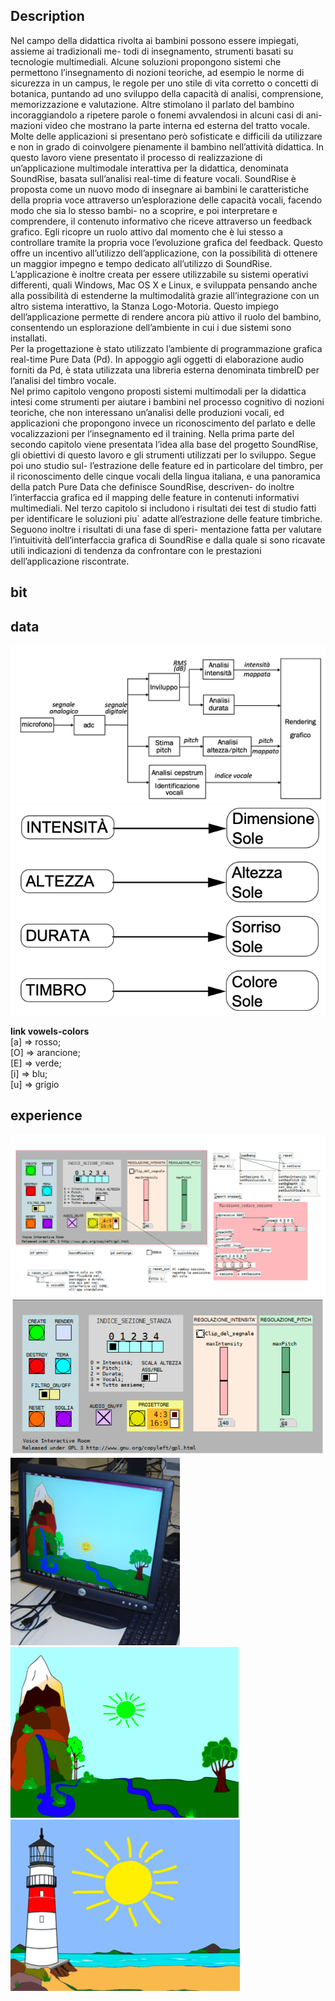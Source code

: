 ## Description
Nel campo della didattica rivolta ai bambini possono essere impiegati, assieme ai tradizionali me- todi di insegnamento, strumenti basati su tecnologie multimediali. Alcune soluzioni propongono sistemi che permettono l’insegnamento di nozioni teoriche, ad esempio le norme di sicurezza in un campus, le regole per uno stile di vita corretto o concetti di botanica, puntando ad uno sviluppo della capacità di analisi, comprensione, memorizzazione e valutazione. Altre stimolano il parlato del bambino incoraggiandolo a ripetere parole o fonemi avvalendosi in alcuni casi di ani- mazioni video che mostrano la parte interna ed esterna del tratto vocale. Molte delle applicazioni si presentano però sofisticate e difficili da utilizzare e non in grado di coinvolgere pienamente il bambino nell’attività didattica.
In questo lavoro viene presentato il processo di realizzazione di un’applicazione multimodale interattiva per la didattica, denominata SoundRise, basata sull’analisi real-time di feature vocali. SoundRise è proposta come un nuovo modo di insegnare ai bambini le caratteristiche della propria voce attraverso un’esplorazione delle capacità vocali, facendo modo che sia lo stesso bambi- no a scoprire, e poi interpretare e comprendere, il contenuto informativo che riceve attraverso un feedback grafico. Egli ricopre un ruolo attivo dal momento che è lui stesso a controllare tramite la propria voce l’evoluzione grafica del feedback. Questo offre un incentivo all’utilizzo dell’applicazione, con la possibilità di ottenere un maggior impegno e tempo dedicato all’utilizzo di SoundRise. L’applicazione è inoltre creata per essere utilizzabile su sistemi operativi differenti, quali Windows, Mac OS X e Linux, e sviluppata pensando anche alla possibilità di estenderne la multimodalità grazie all’integrazione con un altro sistema interattivo, la Stanza Logo-Motoria. Questo impiego dell’applicazione permette di rendere ancora più attivo il ruolo del bambino, consentendo un esplorazione dell’ambiente in cui i due sistemi sono installati.  
Per la progettazione è stato utilizzato l’ambiente di programmazione grafica real-time Pure Data (Pd). In appoggio agli oggetti di elaborazione audio forniti da Pd, è stata utilizzata una libreria esterna denominata timbreID per l’analisi del timbro vocale.  
Nel primo capitolo vengono proposti sistemi multimodali per la didattica intesi come strumenti per aiutare i bambini nel processo cognitivo di nozioni teoriche, che non interessano un’analisi delle produzioni vocali, ed applicazioni che propongono invece un riconoscimento del parlato e delle vocalizzazioni per l’insegnamento ed il training.
Nella prima parte del secondo capitolo viene presentata l’idea alla base del progetto SoundRise, gli obiettivi di questo lavoro e gli strumenti utilizzati per lo sviluppo. Segue poi uno studio sul- l’estrazione delle feature ed in particolare del timbro, per il riconoscimento delle cinque vocali della lingua italiana, e una panoramica della patch Pure Data che definisce SoundRise, descriven- do inoltre l’interfaccia grafica ed il mapping delle feature in contenuti informativi multimediali. Nel terzo capitolo si includono i risultati dei test di studio fatti per identificare le soluzioni piu` adatte all’estrazione delle feature timbriche. Seguono inoltre i risultati di una fase di speri- mentazione fatta per valutare l’intuitività dell’interfaccia grafica di SoundRise e dalla quale si sono ricavate utili indicazioni di tendenza da confrontare con le prestazioni dell’applicazione riscontrate.

## bit

## data
![Flowchart - Audio feature extraction](https://github.com/zGiada/soundrise-application/blob/main/2012_Giusto/data/flowchart-audiofeatureextraction.png)  
![Mapping - Audio features to graphical feedback](https://github.com/zGiada/soundrise-application/blob/main/2012_Giusto/data/mapping-audiofeature2graphic.png)  

__link vowels-colors__  
[a] ⇒ rosso;  
[O] ⇒ arancione;   
[E] ⇒ verde;  
[i] ⇒ blu;  
[u] ⇒ grigio  

## experience
![SoundRise PD patch](https://github.com/zGiada/soundrise-application/blob/main/2012_Giusto/experience/contenuto%20della%20patch%20Sounrise%20pd.png)  
![SoundRise Control Console](https://github.com/zGiada/soundrise-application/blob/main/2012_Giusto/experience/console%20di%20controllo%20di%20SounRise.png)  
![A PC running soundrise](https://github.com/zGiada/soundrise-application/blob/main/2012_Giusto/experience/SoundRise%20in%20esecuzione%20su%20un%20PC.png)  
![SoundRise grphical apprence 1](https://github.com/zGiada/soundrise-application/blob/main/2012_Giusto/experience/esempio%20di%20schermata%20della%20finestra%20grafica%20a.png)  
![SoundRise grphical apprence 2](https://github.com/zGiada/soundrise-application/blob/main/2012_Giusto/experience/esempio%20di%20schermata%20della%20finestra%20grafica%20b.png)

